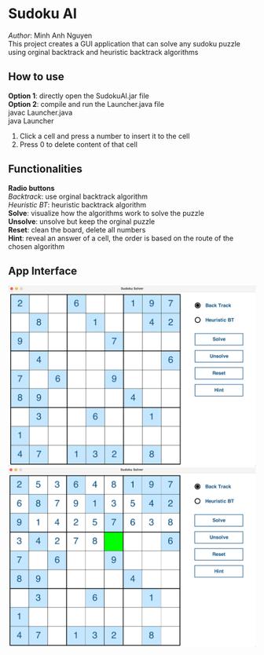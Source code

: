 # Sudoku AI
*Author*: Minh Anh Nguyen  
This project creates a GUI application that can solve any sudoku puzzle using orginal backtrack and heuristic backtrack algorithms  
## How to use
**Option 1**: directly open the SudokuAI.jar file  
**Option 2**: compile and run the Launcher.java file  
	javac Launcher.java  
	java Launcher  
  
1. Click a cell and press a number to insert it to the cell  
2. Press 0 to delete content of that cell  

## Functionalities
**Radio buttons**  
	*Backtrack*: use orginal backtrack algorithm  
	*Heuristic BT*: heuristic backtrack algorithm  
**Solve**: visualize how the algorithms work to solve the puzzle  
**Unsolve**: unsolve but keep the orginal puzzle  
**Reset**: clean the board, delete all numbers  
**Hint**: reveal an answer of a cell, the order is based on the route of the chosen algorithm  

## App Interface
![App Interface](screenshots/app_interface.png?raw=true "App Interface")
![App Solving](screenshots/app_solving.png?raw=true "App Solving")

